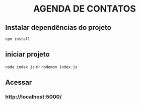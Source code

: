 <h1 align="center"> AGENDA DE CONTATOS </h1>

## Instalar dependências do projeto
`npm install`

## iniciar projeto
`node index.js` or `nodemon index.js`

## Acessar 
### http://localhost:5000/
